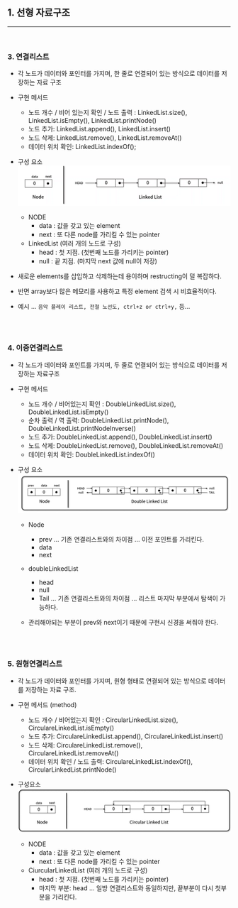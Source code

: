 ## 1. 선형 자료구조

---

<br>

### **3. 연결리스트**

- 각 노드가 데이터와 포인터를 가지며, 한 줄로 연결되어 있는 방식으로 데이터를 저장하는 자료 구조
- 구현 메서드
  - 노드 개수 / 비어 있는지 확인 / 노드 출력 : LinkedList.size(), LinkedList.isEmpty(), LinkedList.printNode()
  - 노드 추가: LinkedList.append(), LinkedList.insert()
  - 노드 삭제: LinkedList.remove(), LinkedList.removeAt()
  - 데이터 위치 확인: LinkedList.indexOf();
- 구성 요소
  ![image](./LinkedList.png)
  - NODE
    - data : 값을 갖고 있는 element
    - next : 또 다른 node를 가리킬 수 있는 pointer
  - LinkedList (여러 개의 노드로 구성)
    - head : 첫 지점. (첫번째 노드를 가리키는 pointer)
    - null : 끝 지점. (마지막 next 값에 null이 저장)
- 새로운 elements를 삽입하고 삭제하는데 용이하며 restructing이 덜 복잡하다.
- 반면 array보다 많은 메모리를 사용하고 특정 element 검색 시 비효율적이다.

- 예시 ...
  `음악 플레이 리스트, 전철 노선도, ctrl+z or ctrl+y,` 등...

<br>
<br>

### **4. 이중연결리스트**

- 각 노드가 데이터와 포인트를 가지며, 두 줄로 연결되어 있는 방식으로 데이터를 저장하는 자료구조
- 구현 메서드
  - 노드 개수 / 비어있는지 확인 : DoubleLinkedList.size(), DoubleLinkedList.isEmpty()
  - 순차 출력 / 역 출력: DoubleLinkedList.printNode(), DoubleLinkedList.printNodeInverse()
  - 노드 추가: DoubleLinkedList.append(), DoubleLinkedList.insert()
  - 노드 삭제: DoubleLinkedList.remove(), DoubleLinkedList.removeAt()
  - 데이터 위치 확인: DoubleLinkedList.indexOf()
- 구성 요소
  ![image](./DoubleLinkedList.png)

  - Node
    - prev ... 기존 연결리스트와의 차이점 ... 이전 포인트를 가리킨다.
    - data
    - next
  - doubleLinkedList

    - head
    - null
    - Tail ... 기존 연결리스트와의 차이점 ... 리스트 마지막 부분에서 탐색이 가능하다.

  - 관리해야되는 부분이 prev와 next이기 때문에 구현시 신경을 써줘야 한다.

<br>
<br>

### **5. 원형연결리스트**

- 각 노드가 데이터와 포인터를 가지며, 원형 형태로 연결되어 있는 방식으로 데이터를 저장하는 자료 구조.
- 구현 메서드 (method)

  - 노드 개수 / 비어있는지 확인 : CircularLinkedList.size(), CirculareLinkedList.isEmpty()
  - 노드 추가: CirculareLinkedList.append(), CirculareLinkedList.insert()
  - 노드 삭제: CirculareLinkedList.remove(), CirculareLinkedList.removeAt()
  - 데이터 위치 확인 / 노드 출력: CirculareLinkedList.indexOf(), CircularLinkedList.printNode()

- 구성요소
  ![image](./CircularLinkedList.png)
  - NODE
    - data : 값을 갖고 있는 element
    - next : 또 다른 node를 가리킬 수 있는 pointer
  - CiurcularLinkedList (여러 개의 노드로 구성)
    - head : 첫 지점. (첫번째 노드를 가리키는 pointer)
    - 마지막 부분: head ... 일방 연결리스트와 동일하지만, 끝부분이 다시 첫부분을 가리킨다.
